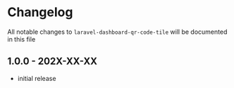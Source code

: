 # Changelog

All notable changes to `laravel-dashboard-qr-code-tile` will be documented in this file

## 1.0.0 - 202X-XX-XX

- initial release
